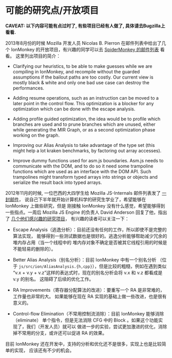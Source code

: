 # 可能的研究点/开放项目

**CAVEAT: 以下内容可能有点过时了, 有些项目已经有人做了, 具体请去Bugzilla上看看.**

2013年8月份的时候 Mozilla 开发人员 Nicolas B. Pierron 在邮件列表中给出了几个
IonMonkey 的开放项目，有兴趣的同学可以去
[SpiderMonkey 的邮件列表](https://groups.google.com/forum/#!msg/mozilla.dev.tech.js-engine.internals/-kLUDSAxrhA/HKjvjfYLWukJ)
看看。
这里列出项目的简介：

* Clarifying our heuristics, to be able to make guesses while we are compiling
in IonMonkey, and recompile without the guarded assumptions if the bailout paths
are too costly. Our current view is mostly black & white and only one bad use
case can destroy the performances. 

* Adding resume operations, such as an instruction can be moved to a later point
in the control flow. This optimization is a blocker for any optimization which
can be done with the escape analysis.

* Adding profile guided optimization, the idea would be to profile which branches
are used and to prune branches which are unused, either while generating the
MIR Graph, or as a second optimization phase working on the graph. 

* Improving our Alias Analysis to take advantage of the type set (this might
help a lot kraken benchmarks, by factoring out array accesses).

* Improve dummy functions used for asm.js boundaries. Asm.js needs to communicate
with the DOM, and to do so it need some trampoline functions which are used as
an interface with the DOM API. Such trampolines might transform typed arrays
into strings or objects and serialize the result back into typed arrays.

2012年11月的时候, 一位巴西的大四学生给 Mozilla JS-Internals 邮件列表发了
[一封邮件](http://www.mail-archive.com/dev-tech-js-engine-internals@lists.mozilla.org/msg00120.html)，
说自己下半年就开始计算机科学的研究生学业了，希望能够在 IonMonkey 上做些研究，但是
刚接触 IonMonkey 没有什么感觉，希望能够得到一些指点。一周后 Mozilla JS Engine 的负责人
David Anderson 回复了他，指出了
[几个他们感兴趣的研究项目](http://www.mail-archive.com/dev-tech-js-engine-internals@lists.mozilla.org/msg00122.html)，
有兴趣的读者可以关注一下：

* Escape Analysis（逃逸分析）：目前还没有任何的工作，所以即使不是完整的算法实现，
能够得到一些测试数据也是很好的。逃逸分析能够帮助减少冗余的堆内存占用（当一个线程中的
堆内存对象不确定是否被其它线程引用的时候是不能轻易的删除的）。

* Better Alias Analysis（别名分析）：目前 IonMonkey 中有一个别名分析
（位于 `js/src/ion/AliasAnalysis.{h,cpp}`），但是比较的粗糙，例如在遇到类似
“v.x + v.y + v.z”这样的表达式时，现在的别名分析会将 v.x 和 v.z 都看成是 v.y 的别名。
这阻碍了后续的优化工作。

* RA Improvements（寄存器分配算法的改进）：要重写一个 RA 是非常难的，工作量也非常的大。
如果能够在现在 RA 实现的基础上做一些改进，也是很有意义的。

* Control-flow Elimination（不常用控制流消除）：目前 IonMonkey 能够消除（eliminate）
单个指令，但是无法消除 CFG 中的 Block 。如果这个功能实现了，我们（开发人员）就可以
做进一步的实验，尝试更加激进的优化，消除掉不常用的分支，或许还可以促进 RA 的效果。

目前 IonMonkey 还在开发中，支持的分析和优化还不是很多，实现上也是比较简单的实现，
应该还有不少的机会。


